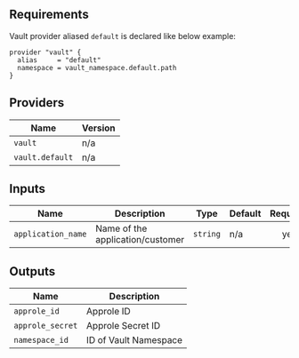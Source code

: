## Requirements

Vault provider aliased `default` is declared like below example:

```
provider "vault" {
  alias     = "default"
  namespace = vault_namespace.default.path
}
```

## Providers

| Name | Version |
|------|---------|
| `vault` | n/a |
| `vault.default` | n/a |

## Inputs

| Name | Description | Type | Default | Required |
|------|-------------|------|---------|:--------:|
| `application_name` | Name of the application/customer | `string` | n/a | yes |

## Outputs

| Name | Description |
|------|-------------|
| `approle_id` | Approle ID |
| `approle_secret` | Approle Secret ID |
| `namespace_id` | ID of Vault Namespace |

